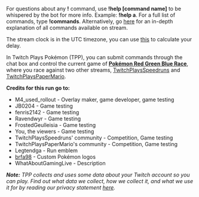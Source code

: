 For questions about any **!** command, use **!help \[command name\]** to be whispered by the bot for more info. Example: **!help a**. For a full list of commands, type **!commands**. Alternatively, go [here](https://twitchplayspokemon.tv/commands) for an in-depth explanation of all commands available on stream.

The stream clock is in the UTC timezone, you can use [this](https://time.is/UTC) to calculate your delay.

In Twitch Plays Pokémon \(TPP\), you can submit commands through the chat box and control the current game of **[Pokémon Red Green Blue Race](https://github.com/TwitchPlaysPokemon/pokerbg)**, where you race against two other streams, [TwitchPlaysSpeedruns](https://www.twitch.tv/twitchplaysspeedruns) and [TwitchPlaysPaperMario](https://www.twitch.tv/twitchplayspapermario).

**Credits for this run go to:**

- M4_used_rollout - Overlay maker, game developer, game testing
- JB0204 - Game testing
- fenris2142 - Game testing
- Ravendwyr - Game testing
- FrostedGeulleisia - Game testing
- You, the viewers - Game testing
- TwitchPlaysSpeedruns' community - Competition, Game testing
- TwitchPlaysPaperMario's community - Competition, Game testing
- Legtendga - Run emblem
- [brfa98](https://www.deviantart.com/brfa98/) - Custom Pokémon logos
- WhatAboutGamingLive - Description

***Note:*** *TPP collects and uses some data about your Twitch account so you can play. Find out what data we collect, how we collect it, and what we use it for by reading our privacy statement [here](https://github.com/TwitchPlaysPokemon/tpp-streamdocs/blob/master/privacy/privacy-statement.md).*